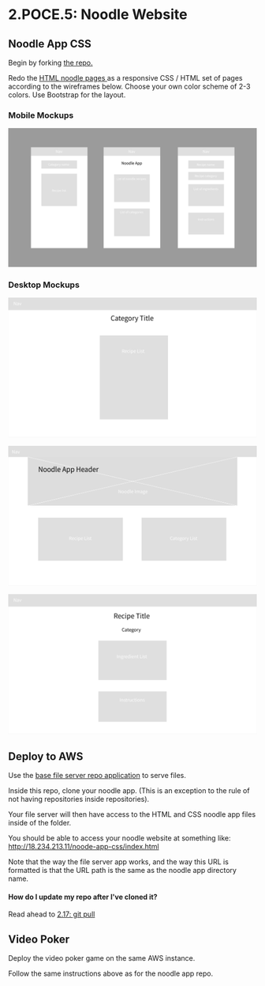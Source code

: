# 2.POCE.5: Noodle Website

## Noodle App CSS

Begin by forking [the repo.](https://github.com/rocketacademy/noodle-app-css)

Redo the [HTML noodle pages ](../../1-frontend-basics/1.poce-post-class-exercises/1.poce.1-noodles.md)as a responsive CSS / HTML set of pages according to the wireframes below. Choose your own color scheme of 2-3 colors. Use Bootstrap for the layout.

### Mobile Mockups

![From left to right: 1) Category Recipe List Page, 2) Home Page, 3) Recipe Page.](../../.gitbook/assets/screen-shot-2020-11-08-at-11.56.38-pm.png)

### Desktop Mockups

![1) Category Recipe List Page](../../.gitbook/assets/noodle_app_desktop-2.png)

![2) Home Page](../../.gitbook/assets/noodle_app_desktop-3.png)

![3) Recipe Page](../../.gitbook/assets/noodle_app_desktop.png)

## Deploy to AWS

Use the [base file server repo application](https://github.com/rocketacademy/file-server-example-bootcamp) to serve files.

Inside this repo, clone your noodle app. \(This is an exception to the rule of not having repositories inside repositories\).

Your file server will then have access to the HTML and CSS noodle app files inside of the folder.

You should be able to access your noodle website at something like: http://18.234.213.11/noode-app-css/index.html

Note that the way the file server app works, and the way this URL is formatted is that the URL path is the same as the noodle app directory name.

#### How do I update my repo after I've cloned it?

Read ahead to [2.17: git pull](../2.17-git-pull.md)

## Video Poker

Deploy the video poker game on the same AWS instance.

Follow the same instructions above as for the noodle app repo.
